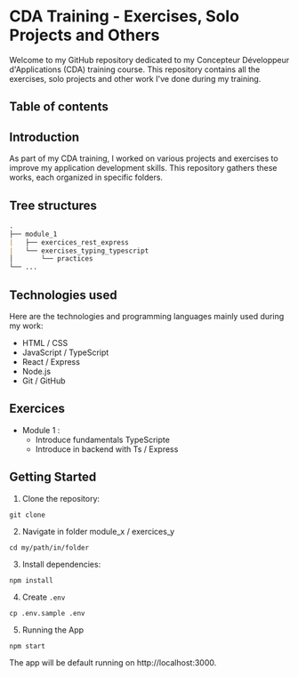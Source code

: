# CDA Training - Exercises, Solo Projects and Others

Welcome to my GitHub repository dedicated to my Concepteur Développeur d'Applications (CDA) training course. This repository contains all the exercises, solo projects and other work I've done during my training.

## Table of contents

## Introduction

As part of my CDA training, I worked on various projects and exercises to improve my application development skills. This repository gathers these works, each organized in specific folders.

## Tree structures

```md
.
├── module_1
|   ├── exercices_rest_express
|   └── exercises_typing_typescript
│       └── practices
└── ...
```

## Technologies used

Here are the technologies and programming languages mainly used during my work:

- HTML / CSS
- JavaScript / TypeScript 
- React / Express
- Node.js
- Git / GitHub

## Exercices

- Module 1 : 
    - Introduce fundamentals TypeScripte
    - Introduce in backend with Ts / Express


## Getting Started

1. Clone the repository: 

```shell
git clone 
```

2. Navigate in folder module_x / exercices_y

```shell
cd my/path/in/folder
```

3. Install dependencies:

```shell
npm install
```

4. Create `.env`

```shell
cp .env.sample .env
```

5. Running the App

```shell
npm start
```

The app will be default running on http://localhost:3000.